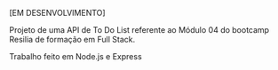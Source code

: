 [EM DESENVOLVIMENTO]

Projeto de uma API de To Do List referente ao Módulo 04 do bootcamp Resilia de formação em Full Stack.

Trabalho feito em Node.js e Express
